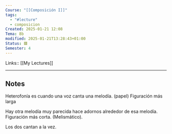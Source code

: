 ```yaml
---
Course: "[[Composición I]]"
tags:
  - "#lecture"
  - composicion
Created: 2025-01-21 12:08
Tema: 8b
modified: 2025-01-21T13:28:43+01:00
Status: 🟥
Semester: 4
---
```

Links:: [[My Lectures]]
___
## Notes

Heterofonía es cuando una voz canta una melodía. (papel) Figuración más larga

Hay otra melodía muy parecida hace adornos alrededor de esa melodía. Figuración más corta. (Melismático). 

Los dos cantan a la vez.